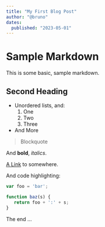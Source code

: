 ```yaml
---
title: "My First Blog Post"
author: "@bruno"
dates:
  published: "2023-05-01"
---
```


# Sample Markdown

This is some basic, sample markdown.

## Second Heading

- Unordered lists, and:
  1. One
  2. Two
  3. Three
- And More

> Blockquote

And **bold**, _italics_.

[A Link](https://markdowntohtml.com) to somewhere.

And code highlighting:

```js
var foo = 'bar';

function baz(s) {
   return foo + ':' + s;
}
```

The end ...
